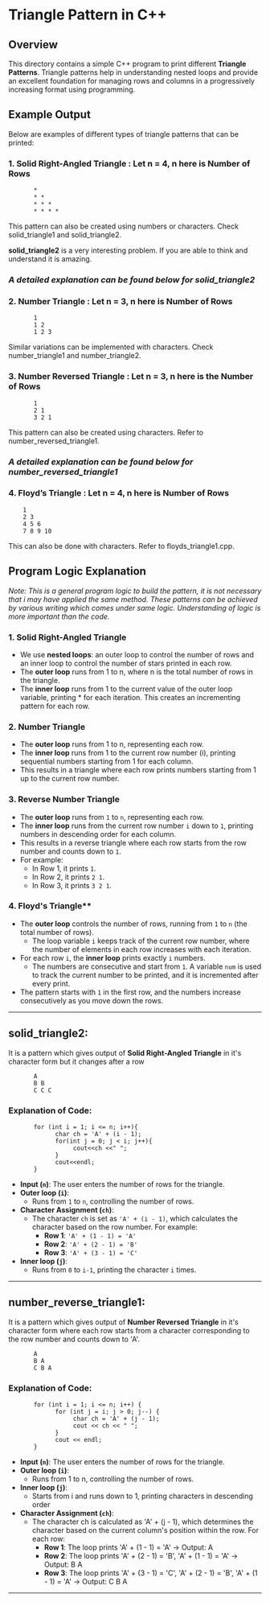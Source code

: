 # Triangle Pattern in C++

## Overview
This directory contains a simple C++ program to print different **Triangle Patterns**. Triangle patterns help in understanding nested loops and provide an excellent foundation for managing rows and columns in a progressively increasing format using programming.

## Example Output
Below are examples of different types of triangle patterns that can be printed:

### 1. **Solid Right-Angled Triangle** : Let n = 4, n here is Number of Rows
```
       *
       * *
       * * *
       * * * *
```
This pattern can also be created using numbers or characters. Check solid_triangle1 and solid_triangle2.

**solid_triangle2** is a very interesting problem. If you are able to think and understand it is amazing. 
### *A detailed explanation can be found below for solid_triangle2*

### 2. **Number Triangle** : Let n = 3, n here is Number of Rows
```
       1
       1 2
       1 2 3
```
Similar variations can be implemented with characters. Check number_triangle1 and number_triangle2.

### 3. **Number Reversed Triangle** : Let n = 3, n here is the Number of Rows
```
       1
       2 1
       3 2 1
```
This pattern can also be created using characters. Refer to number_reversed_triangle1.
### *A detailed explanation can be found below for number_reversed_triangle1*

 ### 4. **Floyd’s Triangle** : Let n = 4, n here is Number of Rows
 ```
     1
     2 3
     4 5 6
     7 8 9 10
  ```
This can also be done with characters. Refer to floyds_triangle1.cpp.

## Program Logic Explanation
*Note: This is a general program logic to build the pattern, it is not necessary that i may have applied the same method. These patterns can be achieved by various writing which comes under same logic. Understanding of logic is more important than the code.*

### 1. Solid Right-Angled Triangle
- We use **nested loops**: an outer loop to control the number of rows and an inner loop to control the number of stars printed in each row.
- The **outer loop** runs from 1 to n, where n is the total number of rows in the triangle.
- The **inner loop** runs from 1 to the current value of the outer loop variable, printing * for each iteration. This creates an incrementing pattern for each row.

### 2. Number Triangle
- The **outer loop** runs from 1 to n, representing each row.
- The **inner loop** runs from 1 to the current row number (i), printing sequential numbers starting from 1 for each column.
- This results in a triangle where each row prints numbers starting from 1 up to the current row number.

### 3. Reverse Number Triangle
- The **outer loop** runs from `1` to `n`, representing each row.
- The **inner loop** runs from the current row number `i` down to `1`, printing numbers in descending order for each column.
- This results in a reverse triangle where each row starts from the row number and counts down to `1`.
- For example:
  - In Row 1, it prints `1`.
  - In Row 2, it prints `2 1`.
  - In Row 3, it prints `3 2 1`.
 
### 4. Floyd's Triangle**
- The **outer loop** controls the number of rows, running from `1` to `n` (the total number of rows).
   - The loop variable `i` keeps track of the current row number, where the number of elements in each row increases with each iteration.
- For each row `i`, the **inner loop** prints exactly `i` numbers.
   - The numbers are consecutive and start from `1`. A variable `num` is used to track the current number to be printed, and it is incremented after every print.
- The pattern starts with `1` in the first row, and the numbers increase consecutively as you move down the rows.

---
## solid_triangle2:
It is a pattern which gives output of **Solid Right-Angled Triangle** in it's character form but it changes after a row
```
       A
       B B
       C C C
```

### Explanation of Code:
```
       for (int i = 1; i <= n; i++){
             char ch = 'A' + (i - 1);
             for(int j = 0; j < i; j++){
                  cout<<ch <<" ";
             }
             cout<<endl;
       }
```

- **Input (`n`)**: The user enters the number of rows for the triangle.
- **Outer loop (`i`)**:
  - Runs from `1` to `n`, controlling the number of rows.
- **Character Assignment (`ch`)**:
  - The character `ch` is set as `'A' + (i - 1)`, which calculates the character based on the row number. For example:
    - **Row 1**: `'A' + (1 - 1) = 'A'`
    - **Row 2**: `'A' + (2 - 1) = 'B'`
    - **Row 3**: `'A' + (3 - 1) = 'C'`
- **Inner loop (`j`)**:
  - Runs from `0` to `i-1`, printing the character `i` times.

---

## number_reverse_triangle1:
It is a pattern which gives output of **Number Reversed Triangle** in it's character form where each row starts from a character corresponding to the row number and counts down to 'A'.
```
       A
       B A
       C B A
```

### Explanation of Code:
```
       for (int i = 1; i <= n; i++) {
             for (int j = i; j > 0; j--) {
                  char ch = 'A' + (j - 1);
                  cout << ch << " ";
             }
             cout << endl;  
       }
```

- **Input (`n`)**: The user enters the number of rows for the triangle.
- **Outer loop (`i`)**:
  - Runs from 1 to n, controlling the number of rows.
- **Inner loop (`j`)**:
  - Starts from i and runs down to 1, printing characters in descending order
- **Character Assignment (`ch`)**:
  - The character ch is calculated as 'A' + (j - 1), which determines the character based on the current column's position within the row. For each row:
    - **Row 1**: The loop prints 'A' + (1 - 1) = 'A' → Output: A
    - **Row 2**: The loop prints 'A' + (2 - 1) = 'B', 'A' + (1 - 1) = 'A' → Output: B A
    - **Row 3**: The loop prints 'A' + (3 - 1) = 'C', 'A' + (2 - 1) = 'B', 'A' + (1 - 1) = 'A' → Output: C B A
    
---

